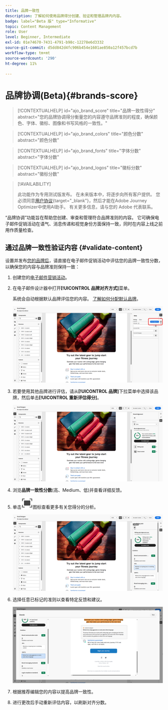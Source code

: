 ```yaml
---
title: 品牌一致性
description: 了解如何使用品牌得分创建、验证和管理品牌内内容。
badge: label="Beta 版" type="Informative"
topic: Content Management
role: User
level: Beginner, Intermediate
exl-id: 01e74670-7431-4791-b98c-12278e6d3332
source-git-commit: d5dd842d4fc906b454e1601ae850a12f457bcd7b
workflow-type: tm+mt
source-wordcount: '290'
ht-degree: 11%

---
```


# 品牌协调(Beta){#brands-score}

>[!CONTEXTUALHELP]
>id="ajo_brand_score"
>title="品牌一致性得分"
>abstract="您的品牌协调得分衡量您的内容遵守品牌准则的程度，确保颜色、字体、徽标、图像和书写风格的一致性。"

>[!CONTEXTUALHELP]
>id="ajo_brand_colors"
>title="颜色分数"
>abstract="颜色分数"

>[!CONTEXTUALHELP]
>id="ajo_brand_fonts"
>title="字体分数"
>abstract="字体分数"

>[!CONTEXTUALHELP]
>id="ajo_brand_logos"
>title="徽标分数"
>abstract="徽标分数"

>[!AVAILABILITY]
>
>此功能作为专用测试版发布。 在未来版本中，将逐步向所有客户提供。
>您必须同意[用户协议](https://www.adobe.com/legal/licenses-terms/adobe-dx-gen-ai-user-guidelines.html){target="_blank"}，然后才能在Adobe Journey Optimizer中使用AI助手。 有关更多信息，请与您的 Adobe 代表联系。

“品牌协调”功能旨在帮助您创建、审查和管理符合品牌准则的内容。 它可确保电子邮件促销活动在语气、消息传递和视觉身份方面保持一致，同时在内容上线之前用作质量检查。

## 通过品牌一致性验证内容 {#validate-content}

设置并发布[您的品牌后](brands.md)，请直接在电子邮件促销活动中评估您的品牌一致性分数，以确保您的内容与品牌准则保持一致：

1. 创建您的[电子邮件营销活动](../campaigns/create-campaign.md)。

1. 在电子邮件设计器中打开&#x200B;**[!UICONTROL 品牌对齐方式]**&#x200B;菜单。

   系统会自动根据默认品牌评估您的内容。 [了解如何分配默认品牌](brands.md)。

   ![](assets/brand-score-1.png)

1. 若要使用其他品牌进行评估，请从&#x200B;**[!UICONTROL 品牌]**&#x200B;下拉菜单中选择该品牌，然后单击&#x200B;**[!UICONTROL 重新评估得分]**。

   ![](assets/brand-score-2.png)

1. 浏览&#x200B;**品牌一致性分数**(高、Medium、低)并查看详细反馈。

1. 单击![Dive image alt text](assets/do-not-localize/Smock_FullScreen_18_N.svg "全屏")图标查看更多有关您得分的分析。

   ![](assets/brand-score-3.png)

1. 选择任意已标记的准则以查看特定反馈和建议。

   ![](assets/brand-score-4.png)

1. 根据推荐编辑您的内容以提高品牌一致性。

1. 进行更改后手动重新评估内容，以刷新对齐分数。

